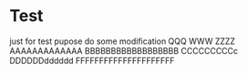 # Test
just for test pupose
do some modification
QQQ
WWW
ZZZZ
AAAAAAAAAAAAA
BBBBBBBBBBBBBBBBBB
CCCCCCCCCc
DDDDDDdddddd
FFFFFFFFFFFFFFFFFFFFF

